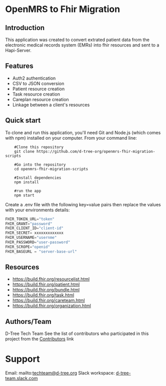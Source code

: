 # OpenMRS to Fhir Migration

## Introduction 

This application was created to convert extrated patient data from the electronic medical records system (EMRs) into fhir resources and sent to a Hapi-Server.
 
## Features
- Auth2 authentication
- CSV to JSON conversion
- Patient resource creation
- Task resource creation
- Careplan resource creation
- Linkage between a client's resources

## Quick start
To clone and run this application, you'll need Git and Node.js (which comes with npm) installed on your computer.
From your command line:

```shell
    #Clone this repository
    git clone https://github.com/d-tree-org/openmrs-fhir-migration-scripts

    #Go into the repository
    cd openmrs-fhir-migration-scripts

    #Install dependencies
    npm install

    #run the app
    npm start
```

Create a .env file with the following key=value pairs then replace the values with your environments details:
```javascript
FHIR_TOKEN_URL="token"
FHIR_GRANT="password"
FHIR_CLIENT_ID="client-id"
FHIR_SECRET= xxxxxxxxxxxxx
FHIR_USERNAME="usernme"
FHIR_PASSWORD="user-password"
FHIR_SCROPE="openid"
FHIR_BASEURL = "server-base-url"
```

## Resources
- https://build.fhir.org/resourcelist.html
- https://build.fhir.org/patient.html
- https://build.fhir.org/bundle.html
- https://build.fhir.org/task.html
- https://build.fhir.org/careteam.html
- https://build.fhir.org/organization.html


## Authors/Team
D-Tree Tech Team
See the list of contributors who participated in this project from the [Contributors](http://https://github.com/d-tree-org/openmrs-fhir-migration-scripts/graphs/contributors "Contributors")  link

# Support
Email: mailto:techteam@d-tree.org Slack workspace: [d-tree-team.slack.com](http://d-tree-team.slack.com "d-tree-team.slack.com")
